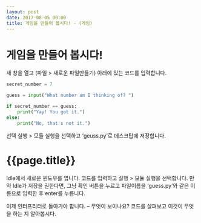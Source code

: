 ```yaml
---
layout: post
date: 2017-08-05 00:00
title: 게임을 만들어 봅시다! - (게임)
---
```


<div id="ppt" markdown="1">

# 게임을 만들어 봅시다!

새 창을 열고 (파일 > 새로운 파일만들기) 아래에 있는 코드를 입력합니다.

```python
secret_number = 7

guess = input("What number am I thinking of? ")

if secret_number == guess:
    print("Yay! You got it.")
else:
    print("No, that's not it.")
```
선택 실행 > 모듈 실행을 선택하고 ‘geuss.py’로 데스크탑에 저장합니다.

</div>

<div id="desc" markdown="1">

# {{page.title}}

Idle에서 새로운 윈도우를 엽니다. 코드를 입력하고 실행 > 모듈 실행을 선택합니다. 만약 Idle가 저장을 권한다면, 그냥 확인 버튼을 누르고 파일이름을 ‘guess.py’와 같은 이름으로 입력한 후 enter를 누릅니다.

이제 인터프리터로 돌아가야 합니다. – 무엇이 보이나요? 코드를 살펴보고 이것이 무엇을 하는 지 알아봅시다.

</div>